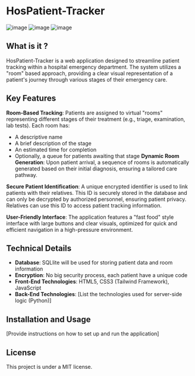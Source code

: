 # HosPatient-Tracker
![image](https://github.com/aent0n/HosPatient-Tracker/assets/116871473/fd2fd302-4575-4363-805f-c2bdadf39cd3)
![image](https://github.com/aent0n/HosPatient-Tracker/assets/116871473/288826f2-4951-4c2a-801d-0c094e8d1733)
![image](https://github.com/aent0n/HosPatient-Tracker/assets/116871473/4fa34f46-83ea-4cb1-b6c4-b67791f2c492)



## What is it ?
HosPatient-Tracker is a web application designed to streamline patient tracking within a hospital emergency department. The system utilizes a "room" based approach, providing a clear visual representation of a patient's journey through various stages of their emergency care.


## Key Features
**Room-Based Tracking**: Patients are assigned to virtual "rooms" representing different stages of their treatment (e.g., triage, examination, lab tests). Each room has:

- A descriptive name
- A brief description of the stage
- An estimated time for completion
- Optionally, a queue for patients awaiting that stage
**Dynamic Room Generation**: Upon patient arrival, a sequence of rooms is automatically generated based on their initial diagnosis, ensuring a tailored care pathway.

**Secure Patient Identification**: A unique encrypted identifier is used to link patients with their relatives. This ID is securely stored in the database and can only be decrypted by authorized personnel, ensuring patient privacy. Relatives can use this ID to access patient tracking information.

**User-Friendly Interface**: The application features a "fast food" style interface with large buttons and clear visuals, optimized for quick and efficient navigation in a high-pressure environment.

## Technical Details
- **Database**: SQLlite will be used for storing patient data and room information
- **Encryption**: No big security process, each patient have a unique code
- **Front-End Technologies**: HTML5, CSS3 (Tailwind Framework), JavaScript
- **Back-End Technologies**: [List the technologies used for server-side logic (Python)]

## Installation and Usage
[Provide instructions on how to set up and run the application]

## License
This project is under a MIT license.




